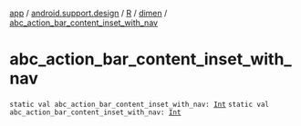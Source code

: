 [app](../../../index.md) / [android.support.design](../../index.md) / [R](../index.md) / [dimen](index.md) / [abc_action_bar_content_inset_with_nav](./abc_action_bar_content_inset_with_nav.md)

# abc_action_bar_content_inset_with_nav

`static val abc_action_bar_content_inset_with_nav: `[`Int`](https://kotlinlang.org/api/latest/jvm/stdlib/kotlin/-int/index.html)
`static val abc_action_bar_content_inset_with_nav: `[`Int`](https://kotlinlang.org/api/latest/jvm/stdlib/kotlin/-int/index.html)
